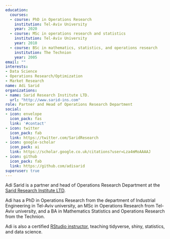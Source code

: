 ```yaml
---
education:
  courses:
  - course: PhD in Operations Research
    institution: Tel-Aviv University
    year: 2020
  - course: MSc in operations research and statistics
    institution: Tel-Aviv University
    year: 2010
  - course: BSc in mathematics, statistics, and operations research
    institution: The Technion
    year: 2005
email: ""
interests:
- Data Science
- Operations Research/Optimization
- Market Research
name: Adi Sarid
organizations:
- name: Sarid Research Institute LTD.
  url: "http://www.sarid-ins.com"
role: Partner and Head of Operations Research Department
social:
- icon: envelope
  icon_pack: fas
  link: '#contact'
- icon: twitter
  icon_pack: fab
  link: https://twitter.com/SaridResearch
- icon: google-scholar
  icon_pack: ai
  link: https://scholar.google.co.uk/citations?user=Lza4mMoAAAAJ
- icon: github
  icon_pack: fab
  link: https://github.com/adisarid
superuser: true
---
```


Adi Sarid is a partner and head of Operations Research Department at the [Sarid Research Institute LTD](http://www.sarid-ins.com). 

Adi has a PhD in Operations Research from the department of Industrial Engineering in Tel-Aviv university, an MSc in Operations Research from Tel-Aviv university, and a BA in Mathematics Statistics and Operations Research from the Technion.

Adi is also a certified [RStudio instructor](https://education.rstudio.com/trainers/), teaching tidyverse, shiny, statistics, and data science.